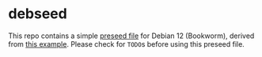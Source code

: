 # debseed

This repo contains a simple [preseed file](https://wiki.debian.org/DebianInstaller/Preseed) for Debian 12 (Bookworm), derived from [this example](https://www.debian.org/releases/stable/example-preseed.txt). Please check for `TODO`s before using this preseed file.
